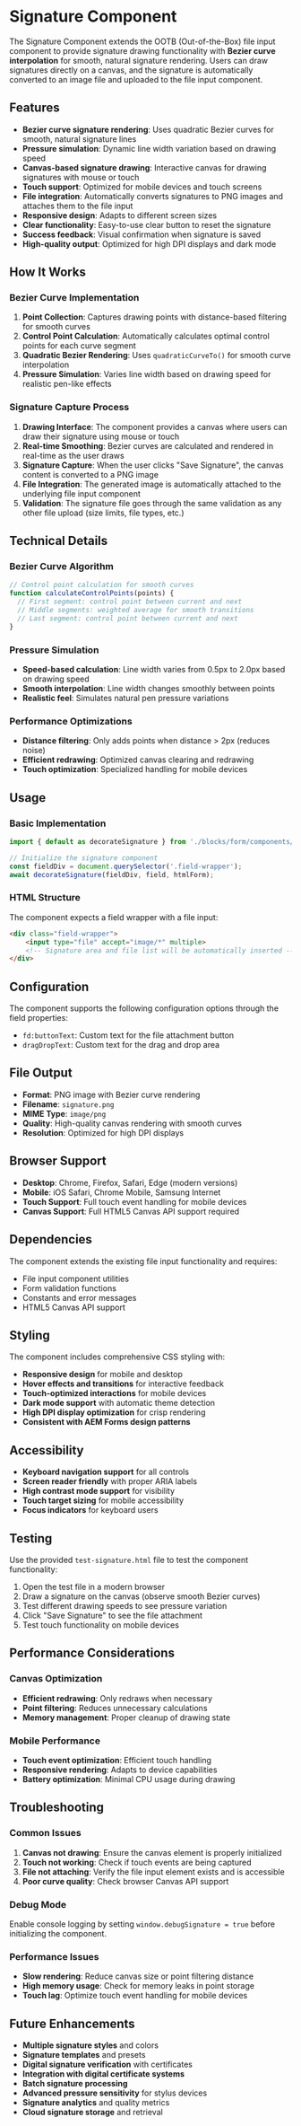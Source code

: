 # Signature Component

The Signature Component extends the OOTB (Out-of-the-Box) file input component to provide signature drawing functionality with **Bezier curve interpolation** for smooth, natural signature rendering. Users can draw signatures directly on a canvas, and the signature is automatically converted to an image file and uploaded to the file input component.

## Features

- **Bezier curve signature rendering**: Uses quadratic Bezier curves for smooth, natural signature lines
- **Pressure simulation**: Dynamic line width variation based on drawing speed
- **Canvas-based signature drawing**: Interactive canvas for drawing signatures with mouse or touch
- **Touch support**: Optimized for mobile devices and touch screens
- **File integration**: Automatically converts signatures to PNG images and attaches them to the file input
- **Responsive design**: Adapts to different screen sizes
- **Clear functionality**: Easy-to-use clear button to reset the signature
- **Success feedback**: Visual confirmation when signature is saved
- **High-quality output**: Optimized for high DPI displays and dark mode

## How It Works

### Bezier Curve Implementation

1. **Point Collection**: Captures drawing points with distance-based filtering for smooth curves
2. **Control Point Calculation**: Automatically calculates optimal control points for each curve segment
3. **Quadratic Bezier Rendering**: Uses `quadraticCurveTo()` for smooth curve interpolation
4. **Pressure Simulation**: Varies line width based on drawing speed for realistic pen-like effects

### Signature Capture Process

1. **Drawing Interface**: The component provides a canvas where users can draw their signature using mouse or touch
2. **Real-time Smoothing**: Bezier curves are calculated and rendered in real-time as the user draws
3. **Signature Capture**: When the user clicks "Save Signature", the canvas content is converted to a PNG image
4. **File Integration**: The generated image is automatically attached to the underlying file input component
5. **Validation**: The signature file goes through the same validation as any other file upload (size limits, file types, etc.)

## Technical Details

### Bezier Curve Algorithm

```javascript
// Control point calculation for smooth curves
function calculateControlPoints(points) {
  // First segment: control point between current and next
  // Middle segments: weighted average for smooth transitions
  // Last segment: control point between current and next
}
```

### Pressure Simulation

- **Speed-based calculation**: Line width varies from 0.5px to 2.0px based on drawing speed
- **Smooth interpolation**: Line width changes smoothly between points
- **Realistic feel**: Simulates natural pen pressure variations

### Performance Optimizations

- **Distance filtering**: Only adds points when distance > 2px (reduces noise)
- **Efficient redrawing**: Optimized canvas clearing and redrawing
- **Touch optimization**: Specialized handling for mobile devices

## Usage

### Basic Implementation

```javascript
import { default as decorateSignature } from './blocks/form/components/sign/sign.js';

// Initialize the signature component
const fieldDiv = document.querySelector('.field-wrapper');
await decorateSignature(fieldDiv, field, htmlForm);
```

### HTML Structure

The component expects a field wrapper with a file input:

```html
<div class="field-wrapper">
    <input type="file" accept="image/*" multiple>
    <!-- Signature area and file list will be automatically inserted -->
</div>
```

## Configuration

The component supports the following configuration options through the field properties:

- `fd:buttonText`: Custom text for the file attachment button
- `dragDropText`: Custom text for the drag and drop area

## File Output

- **Format**: PNG image with Bezier curve rendering
- **Filename**: `signature.png`
- **MIME Type**: `image/png`
- **Quality**: High-quality canvas rendering with smooth curves
- **Resolution**: Optimized for high DPI displays

## Browser Support

- **Desktop**: Chrome, Firefox, Safari, Edge (modern versions)
- **Mobile**: iOS Safari, Chrome Mobile, Samsung Internet
- **Touch Support**: Full touch event handling for mobile devices
- **Canvas Support**: Full HTML5 Canvas API support required

## Dependencies

The component extends the existing file input functionality and requires:
- File input component utilities
- Form validation functions
- Constants and error messages
- HTML5 Canvas API support

## Styling

The component includes comprehensive CSS styling with:
- **Responsive design** for mobile and desktop
- **Hover effects and transitions** for interactive feedback
- **Touch-optimized interactions** for mobile devices
- **Dark mode support** with automatic theme detection
- **High DPI display optimization** for crisp rendering
- **Consistent with AEM Forms design patterns**

## Accessibility

- **Keyboard navigation support** for all controls
- **Screen reader friendly** with proper ARIA labels
- **High contrast mode support** for visibility
- **Touch target sizing** for mobile accessibility
- **Focus indicators** for keyboard users

## Testing

Use the provided `test-signature.html` file to test the component functionality:

1. Open the test file in a modern browser
2. Draw a signature on the canvas (observe smooth Bezier curves)
3. Test different drawing speeds to see pressure variation
4. Click "Save Signature" to see the file attachment
5. Test touch functionality on mobile devices

## Performance Considerations

### Canvas Optimization

- **Efficient redrawing**: Only redraws when necessary
- **Point filtering**: Reduces unnecessary calculations
- **Memory management**: Proper cleanup of drawing state

### Mobile Performance

- **Touch event optimization**: Efficient touch handling
- **Responsive rendering**: Adapts to device capabilities
- **Battery optimization**: Minimal CPU usage during drawing

## Troubleshooting

### Common Issues

1. **Canvas not drawing**: Ensure the canvas element is properly initialized
2. **Touch not working**: Check if touch events are being captured
3. **File not attaching**: Verify the file input element exists and is accessible
4. **Poor curve quality**: Check browser Canvas API support

### Debug Mode

Enable console logging by setting `window.debugSignature = true` before initializing the component.

### Performance Issues

- **Slow rendering**: Reduce canvas size or point filtering distance
- **High memory usage**: Check for memory leaks in point storage
- **Touch lag**: Optimize touch event handling for mobile devices

## Future Enhancements

- **Multiple signature styles** and colors
- **Signature templates** and presets
- **Digital signature verification** with certificates
- **Integration with digital certificate systems**
- **Batch signature processing**
- **Advanced pressure sensitivity** for stylus devices
- **Signature analytics** and quality metrics
- **Cloud signature storage** and retrieval
